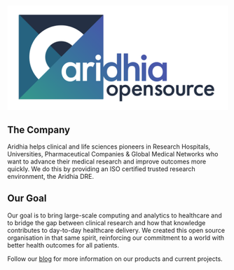 ![aridhia_OS](https://github.com/Aridhia-Open-Source/PHEMS_federated_node/blob/main/images/image%20(2).png)

## The Company
Aridhia helps clinical and life sciences pioneers in Research Hospitals, Universities, Pharmaceutical Companies & Global Medical Networks who want to advance their medical research and improve outcomes more quickly. We do this by providing an ISO certified trusted research environment, the Aridhia DRE. 

## Our Goal 
Our goal is to bring large-scale computing and analytics to healthcare and to bridge the gap between clinical research and how that knowledge contributes to day-to-day healthcare delivery. We created this open source organisation in that same spirit, reinforcing our commitment to a world with better health outcomes for all patients.

Follow our [blog](https://www.aridhia.com/category/blog/) for more information on our products and current projects. 
